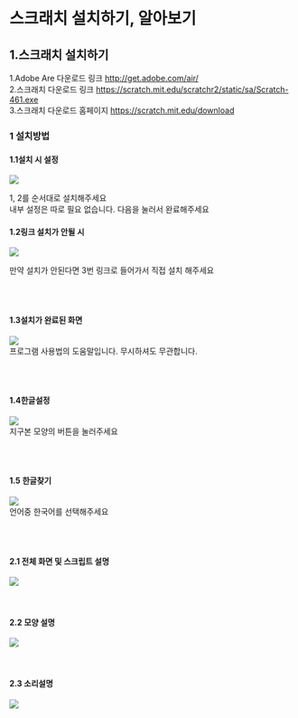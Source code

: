 # 스크래치 설치하기, 알아보기

## 1.스크래치 설치하기


1.Adobe Are 다운로드 링크 http://get.adobe.com/air/ <br>
2.스크래치 다운로드 링크 https://scratch.mit.edu/scratchr2/static/sa/Scratch-461.exe <br/>
3.스크래치 다운로드 홈페이지 https://scratch.mit.edu/download

### 1 설치방법
#### 1.1설치 시 설정
<image src=https://github.com/kuj0210/coding-for-Elementary-student/blob/master/Chapter1/IMAGE/1.2%20%EC%84%A4%EC%B9%98.PNG> <br>
  
  1, 2를 순서대로 설치해주세요<br/>
  내부 설정은 따로 필요 없습니다. 다음을 눌러서 완료해주세요<br/>
  
#### 1.2링크 설치가 안될 시
<image src=https://github.com/kuj0210/coding-for-Elementary-student/blob/master/Chapter1/IMAGE/1.1%EC%84%A4%EC%B9%98.PNG> <br>
  
  만약 설치가 안된다면 3번 링크로 들어가서 직접 설치 해주세요<br>

<br/><br/>
#### 1.3설치가 완료된 화면  
<image src=https://github.com/kuj0210/coding-for-Elementary-student/blob/master/Chapter1/IMAGE/1.3%EC%84%A4%EC%B9%98%EC%99%84%EB%A3%8C.PNG> <br>
  프로그램 사용법의 도움말입니다. 무시하셔도 무관합니다.

  
  <br/><br/>
#### 1.4한글설정   
<image src=https://github.com/kuj0210/coding-for-Elementary-student/blob/master/Chapter1/IMAGE/1.4%ED%95%9C%EA%B8%80%EC%84%A4%EC%A0%95.PNG> <br>
  지구본 모양의 버튼을 눌러주세요
  
<br/><br/>
#### 1.5 한글찾기 
<image src=https://github.com/kuj0210/coding-for-Elementary-student/blob/master/Chapter1/IMAGE/1.5%ED%95%9C%EA%B8%80%EC%99%84%EB%A3%8C.PNG> <br>
언어중 한국어를 선택해주세요 
  
  
  
<br/><br/>
#### 2.1 전체 화면 및 스크립트 설명 
<image src=https://github.com/kuj0210/coding-for-Elementary-student/blob/master/Chapter1/IMAGE/2.1%EC%8A%A4%ED%81%AC%EB%A6%BD%ED%8A%B8%EC%84%A4%EB%AA%85.PNG> <br>
<br/><br/>
  
#### 2.2 모양 설명 
<image src=https://github.com/kuj0210/coding-for-Elementary-student/blob/master/Chapter1/IMAGE/2.2%EB%AA%A8%EC%96%91%EC%84%A4%EB%AA%85.PNG> <br>
<br/><br/>
  
#### 2.3 소리설명
<image src=https://github.com/kuj0210/coding-for-Elementary-student/blob/master/Chapter1/IMAGE/2.3%EC%86%8C%EB%A6%AC%EC%84%A4%EB%AA%85.PNG> <br>

